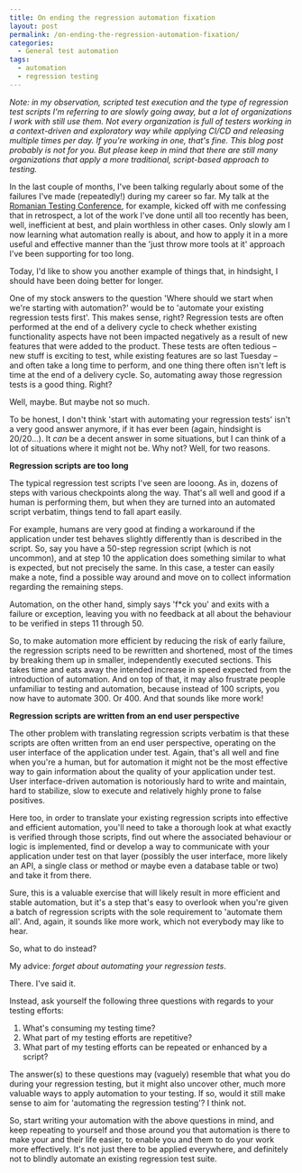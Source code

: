 ```yaml
---
title: On ending the regression automation fixation
layout: post
permalink: /on-ending-the-regression-automation-fixation/
categories:
  - General test automation
tags:
  - automation
  - regression testing
---
```

_Note: in my observation, scripted test execution and the type of regression test scripts I'm referring to are slowly going away, but a lot of organizations I work with still use them. Not every organization is full of testers working in a context-driven and exploratory way while applying CI/CD and releasing multiple times per day. If you're working in one, that's fine. This blog post probably is not for you. But please keep in mind that there are still many organizations that apply a more traditional, script-based approach to testing._

In the last couple of months, I've been talking regularly about some of the failures I've made (repeatedly!) during my career so far. My talk at the <a href="https://www.ontestautomation.com/on-the-2018-romanian-testing-conference/" rel="noopener" target="_blank">Romanian Testing Conference</a>, for example, kicked off with me confessing that in retrospect, a lot of the work I've done until all too recently has been, well, inefficient at best, and plain worthless in other cases. Only slowly am I now learning what automation really is about, and how to apply it in a more useful and effective manner than the 'just throw more tools at it' approach I've been supporting for too long.

Today, I'd like to show you another example of things that, in hindsight, I should have been doing better for longer.

One of my stock answers to the question 'Where should we start when we're starting with automation?' would be to 'automate your existing regression tests first'. This makes sense, right? Regression tests are often performed at the end of a delivery cycle to check whether existing functionality aspects have not been impacted negatively as a result of new features that were added to the product. These tests are often tedious &#8211; new stuff is exciting to test, while existing features are so last Tuesday &#8211; and often take a long time to perform, and one thing there often isn't left is time at the end of a delivery cycle. So, automating away those regression tests is a good thing. Right?

Well, maybe. But maybe not so much.

To be honest, I don't think 'start with automating your regression tests' isn't a very good answer anymore, if it has ever been (again, hindsight is 20/20&#8230;). It _can_ be a decent answer in some situations, but I can think of a lot of situations where it might not be. Why not? Well, for two reasons.

**Regression scripts are too long**  

The typical regression test scripts I've seen are looong. As in, dozens of steps with various checkpoints along the way. That's all well and good if a human is performing them, but when they are turned into an automated script verbatim, things tend to fall apart easily.

For example, humans are very good at finding a workaround if the application under test behaves slightly differently than is described in the script. So, say you have a 50-step regression script (which is not uncommon), and at step 10 the application does something similar to what is expected, but not precisely the same. In this case, a tester can easily make a note, find a possible way around and move on to collect information regarding the remaining steps.

Automation, on the other hand, simply says 'f*ck you' and exits with a failure or exception, leaving you with no feedback at all about the behaviour to be verified in steps 11 through 50.

So, to make automation more efficient by reducing the risk of early failure, the regression scripts need to be rewritten and shortened, most of the times by breaking them up in smaller, independently executed sections. This takes time and eats away the intended increase in speed expected from the introduction of automation. And on top of that, it may also frustrate people unfamiliar to testing and automation, because instead of 100 scripts, you now have to automate 300. Or 400. And that sounds like more work!

**Regression scripts are written from an end user perspective** 
 
The other problem with translating regression scripts verbatim is that these scripts are often written from an end user perspective, operating on the user interface of the application under test. Again, that's all well and fine when you're a human, but for automation it might not be the most effective way to gain information about the quality of your application under test. User interface-driven automation is notoriously hard to write and maintain, hard to stabilize, slow to execute and relatively highly prone to false positives.

Here too, in order to translate your existing regression scripts into effective and efficient automation, you'll need to take a thorough look at what exactly is verified through those scripts, find out where the associated behaviour or logic is implemented, find or develop a way to communicate with your application under test on that layer (possibly the user interface, more likely an API, a single class or method or maybe even a database table or two) and take it from there.

Sure, this is a valuable exercise that will likely result in more efficient and stable automation, but it's a step that's easy to overlook when you're given a batch of regression scripts with the sole requirement to 'automate them all'. And, again, it sounds like more work, which not everybody may like to hear.

So, what to do instead?

My advice: _forget about automating your regression tests_.

There. I've said it.

Instead, ask yourself the following three questions with regards to your testing efforts:

  1. What's consuming my testing time?
  2. What part of my testing efforts are repetitive?
  3. What part of my testing efforts can be repeated or enhanced by a script?

The answer(s) to these questions may (vaguely) resemble that what you do during your regression testing, but it might also uncover other, much more valuable ways to apply automation to your testing. If so, would it still make sense to aim for 'automating the regression testing'? I think not.

So, start writing your automation with the above questions in mind, and keep repeating to yourself and those around you that automation is there to make your and their life easier, to enable you and them to do your work more effectively. It's not just there to be applied everywhere, and definitely not to blindly automate an existing regression test suite.